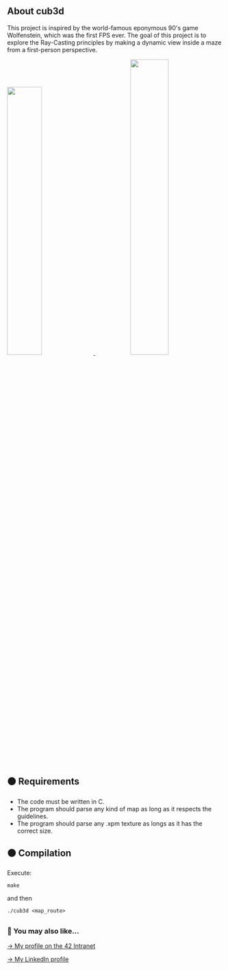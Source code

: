 ## About cub3d

This project is inspired by the world-famous eponymous 90's game Wolfenstein, which was the first FPS ever. The goal of this project is to explore the Ray-Casting principles by making a dynamic view inside a maze from a first-person perspective.

<div>
  <a href="https://github.com/mgimon/42repo/blob/master/cub3d/gifs/cheese_maze.gif">
    <img src="https://github.com/mgimon/42repo/raw/master/cub3d/gifs/cheese_maze.gif" width="40%">
  </a>
  &nbsp;&nbsp;&nbsp;&nbsp;&nbsp;&nbsp;&nbsp;&nbsp;&nbsp;&nbsp;&nbsp;&nbsp;&nbsp;&nbsp;&nbsp;&nbsp;&nbsp;&nbsp;&nbsp;&nbsp;
  <!-- <a href="https://github.com/mgimon/42repo/blob/master/fractol/gifs/subject_map.gif"> -->
  <a href="https://github.com/mgimon/42repo/raw/master/cub3d/gifs/subject_map.gif">
    <img src="https://github.com/mgimon/42repo/raw/master/cub3d/gifs/subject_map.gif" width="42%">
  </a>
</div>

## 🟠 Requirements

- The code must be written in C.
- The program should parse any kind of map as long as it respects the guidelines.
- The program should parse any .xpm texture as longs as it has the correct size.

## 🟠 Compilation

Execute:

```
make
```

and then

```
./cub3d <map_route>
```

##

### 🔄 You may also like...
[-> My profile on the 42 Intranet](https://profile.intra.42.fr/users/mgimon-c)

[-> My LinkedIn profile](https://www.linkedin.com/in/mgimon-c/)
